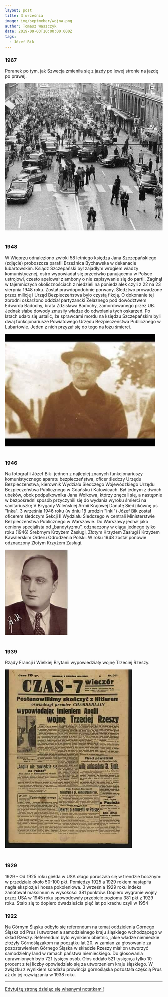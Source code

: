 ```yaml
---
layout: post
title: 3 września
image: img/septmeber/wojna.png
author: Tomasz Waszczyk
date: 2019-09-03T10:00:00.000Z
tags:
  - Józef Bik
---
```


### 1967

Poranek po tym, jak Szwecja zmieniła się z jazdy po lewej stronie na jazdę po prawej.

<img src="./img/september/prawoszwecja.jpg"><br><br>

### 1948

W Wieprzu odnaleziono zwłoki 58 letniego księdza Jana Szczepańskiego (zdjęcie) proboszcza parafii Brzeźnica Bychawska w dekanacie lubartowskim.
Ksiądz Szczepański był zajadłym wrogiem władzy komunistycznej, ostro wypowiadał się przeciwko panującemu w Polsce ustrojowi, czesto apelował z ambony o nie zapisywanie się do partii.
Zaginął w tajemniczych okolicznościach z niedzieli na poniedziałek czyli z 22 na 23 sierpnia 1948 roku. Został prawdopodobnie porwany.
Śledztwo prowadzone przez milicję i Urząd Bezpieczeństwa było czystą fikcją. O dokonanie tej zbrodni oskarżono oddział partyzancki Żelaznego pod dowództwem Edwarda Badochy, brata Zdzisława Badochy, zamordowanego przez UB. Jednak słabe dowody zmusiły władze do odwołania tych oskarżeń.
Po latach udało się ustalić, że sprawcami mordu na księdzu Szczepańskim byli dwaj funkcjonariusze Powiatowego Urzędu Bezpieczeństwa Publicznego w Lubartowie. Jeden z nich przyzał się do tego na łożu śmierci.

<img src="./img/september/szczepanski.jpg"><br><br>

### 1946

Na fotografii Józef Bik- jednen z najlepiej znanych funkcjonariuszy komunistycznego aparatu bezpieczeństwa, oficer śledczy Urzędu Bezpieczeństwa, kierownik Wydziału Śledczego Wojewódzkiego Urzędu Bezpieczeństwa Publicznego w Gdańsku i Katowicach. Był jednym z dwóch ubeków, obok podpułkownika Jana Wołkowa, którzy znęcali się, a następnie w bezpośredni sposób przyczynili się do wydania wyroku śmierci na sanitariuszkę V Brygady Wileńskiej Armii Krajowej Danutę Siedzikównę ps "Inka".
3 września 1946 roku (w dniu 18 urodzin "Inki") Józef Bik został oficerem śledczym Sekcji II Wydziału Śledczego w centrali Ministerstwie Bezpieczeństwa Publicznego w Warszawie. Do Warszawy jechał jako ceniony specjalista od „bandytyzmu”, odznaczony w ciągu jednego tylko roku (1946) Srebrnym Krzyżem Zasługi, Złotym Krzyżem Zasługi i Krzyżem Kawalerskim Orderu Odrodzenia Polski. W roku 1948 został ponowie odznaczony Złotym Krzyżem Zasługi.

<img src="./img/september/bik.jpg"><br><br>

### 1939

Rządy Francji i Wielkiej Brytanii wypowiedziały wojnę Trzeciej Rzeszy.

<img src="./img/september/wojnaniemcy.jpg"><br><br>

### 1929

1929 - Od 1925 roku giełda w USA długo poruszała się w trendzie bocznym: w przedziale około 50-100 pkt. Pomiędzy 1925 a 1929 rokiem nastąpiła nagła eksplozja i hossa pokoleniowa. 3 września 1929 roku indeks zanotował maksimum w wysokości 381 punktów. Dopiero wygranie wojny przez USA w 1945 roku spowodowały przebicie poziomu 381 pkt z 1929 roku. Stało się to dopiero dwadzieścia pięć lat po krachu czyli w 1954

### 1922

Na Górnym Śląsku odbyło się referendum na temat oddzielenia Górnego Śląska od Prus i utworzenia samodzielnego kraju śląskiego wchodzącego w skład Rzeszy.
Referendum było wynikiem obietnic, jakie władze niemieckie złożyły Górnoślązakom na początku lat 20. w zamian za głosowanie za
pozostawieniem Górnego Śląska w składzie Rzeszy miał on utworzyć samodzielny land w ramach państwa niemieckiego.
Do głosowania uprawnionych było 721 tysięcy osób. Głos oddało 521 tysięcy,a tylko 10 procent z tej liczby opowiedziało się za utworzeniem kraju śląskiego.
W związku z wynikiem sondażu prowincja górnośląska pozostała częścią Prus aż do jej rozwiązania w 1938 roku.

---

<a href="https://github.com/TomaszWaszczyk/historia.waszczyk.com/edit/master/src/content/september-3.md" target="_blank">Edytuj tę stronę dzieląc się własnymi notatkami!</a>
